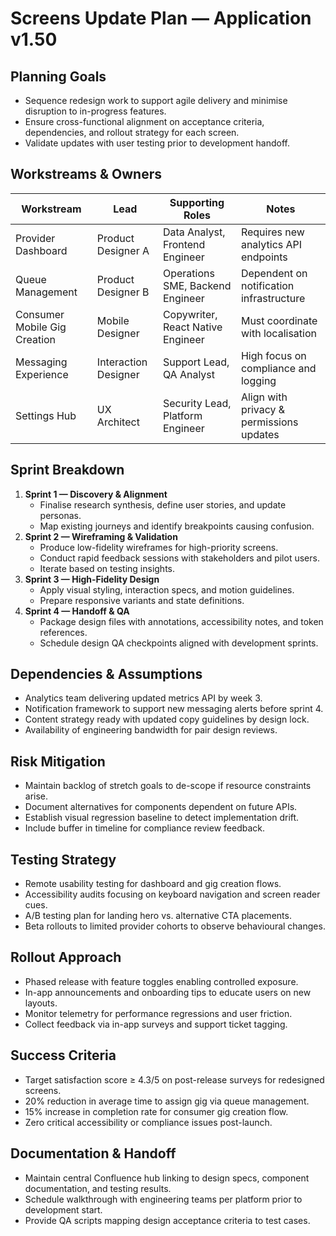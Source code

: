 # Screens Update Plan — Application v1.50

## Planning Goals
- Sequence redesign work to support agile delivery and minimise disruption to in-progress features.
- Ensure cross-functional alignment on acceptance criteria, dependencies, and rollout strategy for each screen.
- Validate updates with user testing prior to development handoff.

## Workstreams & Owners
| Workstream | Lead | Supporting Roles | Notes |
|------------|------|------------------|-------|
| Provider Dashboard | Product Designer A | Data Analyst, Frontend Engineer | Requires new analytics API endpoints |
| Queue Management | Product Designer B | Operations SME, Backend Engineer | Dependent on notification infrastructure |
| Consumer Mobile Gig Creation | Mobile Designer | Copywriter, React Native Engineer | Must coordinate with localisation |
| Messaging Experience | Interaction Designer | Support Lead, QA Analyst | High focus on compliance and logging |
| Settings Hub | UX Architect | Security Lead, Platform Engineer | Align with privacy & permissions updates |

## Sprint Breakdown
1. **Sprint 1 — Discovery & Alignment**
   - Finalise research synthesis, define user stories, and update personas.
   - Map existing journeys and identify breakpoints causing confusion.
2. **Sprint 2 — Wireframing & Validation**
   - Produce low-fidelity wireframes for high-priority screens.
   - Conduct rapid feedback sessions with stakeholders and pilot users.
   - Iterate based on testing insights.
3. **Sprint 3 — High-Fidelity Design**
   - Apply visual styling, interaction specs, and motion guidelines.
   - Prepare responsive variants and state definitions.
4. **Sprint 4 — Handoff & QA**
   - Package design files with annotations, accessibility notes, and token references.
   - Schedule design QA checkpoints aligned with development sprints.

## Dependencies & Assumptions
- Analytics team delivering updated metrics API by week 3.
- Notification framework to support new messaging alerts before sprint 4.
- Content strategy ready with updated copy guidelines by design lock.
- Availability of engineering bandwidth for pair design reviews.

## Risk Mitigation
- Maintain backlog of stretch goals to de-scope if resource constraints arise.
- Document alternatives for components dependent on future APIs.
- Establish visual regression baseline to detect implementation drift.
- Include buffer in timeline for compliance review feedback.

## Testing Strategy
- Remote usability testing for dashboard and gig creation flows.
- Accessibility audits focusing on keyboard navigation and screen reader cues.
- A/B testing plan for landing hero vs. alternative CTA placements.
- Beta rollouts to limited provider cohorts to observe behavioural changes.

## Rollout Approach
- Phased release with feature toggles enabling controlled exposure.
- In-app announcements and onboarding tips to educate users on new layouts.
- Monitor telemetry for performance regressions and user friction.
- Collect feedback via in-app surveys and support ticket tagging.

## Success Criteria
- Target satisfaction score ≥ 4.3/5 on post-release surveys for redesigned screens.
- 20% reduction in average time to assign gig via queue management.
- 15% increase in completion rate for consumer gig creation flow.
- Zero critical accessibility or compliance issues post-launch.

## Documentation & Handoff
- Maintain central Confluence hub linking to design specs, component documentation, and testing results.
- Schedule walkthrough with engineering teams per platform prior to development start.
- Provide QA scripts mapping design acceptance criteria to test cases.
